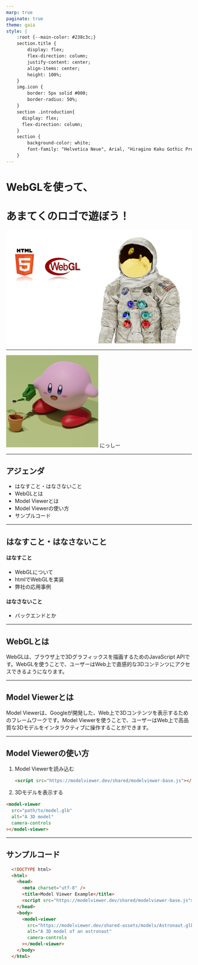 ```yaml
---
marp: true
paginate: true
theme: gaia
style: | 
    :root {--main-color: #238c3c;}
    section.title {
        display: flex;
        flex-direction: column;
        justify-content: center;
        align-items: center;
        height: 100%;
    }
    img.icon {
        border: 5px solid #000;
        border-radius: 50%;
    }
    section .introduction{
      display: flex;
      flex-direction: column;
    }
    section {
        background-color: white;
        font-family: "Helvetica Neue", Arial, "Hiragino Kaku Gothic ProN","Hiragino Sans", Meiryo, sans-serif;
    }
---
```

<!-- _class: title -->
# WebGLを使って、
# あまてくのロゴで遊ぼう！

<!--
_color: white
-->
![bg brightness:0.4](title-slide.png)

---
<!-- 
_class: center
 -->
<img src="kirby.jpg" width=250px class="icon">
にっしー

---
## アジェンダ
- はなすこと・はなさないこと
- WebGLとは
- Model Viewerとは
- Model Viewerの使い方
- サンプルコード
---

## はなすこと・はなさないこと

#### はなすこと
- WebGLについて
- htmlでWebGLを実装
- 弊社の応用事例

#### はなさないこと
- バックエンドとか

---

## WebGLとは

WebGLは、ブラウザ上で3Dグラフィックスを描画するためのJavaScript APIです。WebGLを使うことで、ユーザーはWeb上で直感的な3Dコンテンツにアクセスできるようになります。

---

## Model Viewerとは

Model Viewerは、Googleが開発した、Web上で3Dコンテンツを表示するためのフレームワークです。Model Viewerを使うことで、ユーザーはWeb上で高品質な3Dモデルをインタラクティブに操作することができます。

---

## Model Viewerの使い方


1. Model Viewerを読み込む

   ```html
   <script src="https://modelviewer.dev/shared/modelviewer-base.js"></script>
   ```

2. 3Dモデルを表示する

  ```html
  <model-viewer
    src="path/to/model.glb"
    alt="A 3D model"
    camera-controls
  ></model-viewer>
  ```

---

## サンプルコード

```html
  <!DOCTYPE html>
  <html>
    <head>
      <meta charset="utf-8" />
      <title>Model Viewer Example</title>
      <script src="https://modelviewer.dev/shared/modelviewer-base.js"></script>
    </head>
    <body>
      <model-viewer
        src="https://modelviewer.dev/shared-assets/models/Astronaut.glb"
        alt="A 3D model of an astronaut"
        camera-controls
      ></model-viewer>
    </body>
  </html>
